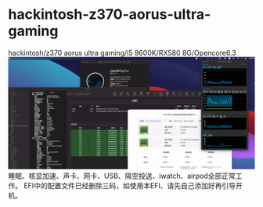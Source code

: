 # hackintosh-z370-aorus-ultra-gaming
hackintosh/z370 aorus ultra gaming/i5 9600K/RX580 8G/Opencore6.3
![image](https://github.com/coffeetang-haitao/hackintosh-z370-aorus-ultra-gaming/blob/main/%E6%88%AA%E5%B1%8F2020-12-06%20%E4%B8%8B%E5%8D%881.29.57.png)
睡眠、核显加速、声卡、网卡、USB、隔空投送、iwatch、airpod全部正常工作。
EFI中的配置文件已经删除三码，如使用本EFI、请先自己添加好再引导开机。
